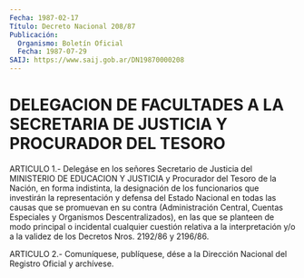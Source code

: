 ```yaml
---
Fecha: 1987-02-17
Título: Decreto Nacional 208/87
Publicación:
  Organismo: Boletín Oficial
  Fecha: 1987-07-29
SAIJ: https://www.saij.gob.ar/DN19870000208
---
```

# DELEGACION DE FACULTADES A LA SECRETARIA DE JUSTICIA Y PROCURADOR DEL TESORO

<a id="1"></a>
ARTICULO  1.-  Delegáse  en  los señores Secretario de Justicia del MINISTERIO DE EDUCACION Y JUSTICIA  y  Procurador  del Tesoro de la Nación,  en  forma  indistinta,  la designación de los funcionarios que investirán la representación y  defensa  del Estado Nacional en todas  las  causas  que  se promuevan en su contra  (Administración Central, Cuentas Especiales  y Organismos Descentralizados), en las que se planteen de modo principal  o  incidental cualquier cuestión relativa  a  la  interpretación y/o a la validez  de  los  Decretos Nros. 2192/86 y 2196/86.

<a id="2"></a>
ARTICULO  2.- Comuníquese, publíquese, dése a la Dirección Nacional del Registro Oficial y archívese.